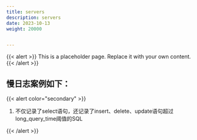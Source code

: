 ```yaml
---
title: servers
description: servers
date: 2023-10-13
weight: 20000


---
```


{{< alert >}}
This is a placeholder page. Replace it with your own content.
{{< /alert >}}


## 慢日志案例如下：




{{< alert color="secondary" >}}

1. 不仅记录了select语句，还记录了insert、delete、update语句超过long_query_time阈值的SQL




{{< /alert >}}





